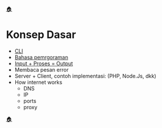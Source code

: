 [🏠](../README.md)

# Konsep Dasar

- [CLI](cli.md)
- [Bahasa pemrgoraman](bahasa-pemrograman.md)
- [Input + Proses = Output](input-proses-output/README.md)
- Membaca pesan error
- Server + Client, contoh implementasi: (PHP, Node.Js, dkk)
- How internet works
    - DNS
    - IP
    - ports
    - proxy 

[🏠](../README.md)
